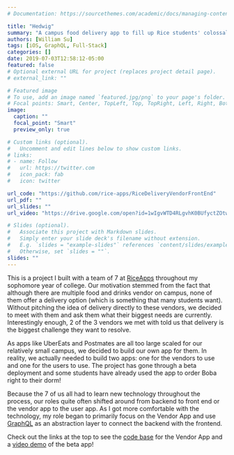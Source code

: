 ```yaml
---
# Documentation: https://sourcethemes.com/academic/docs/managing-content/

title: "Hedwig"
summary: "A campus food delivery app to fill up Rice students' colossal appetite."
authors: [William Su]
tags: [iOS, GraphQL, Full-Stack]
categories: []
date: 2019-07-03T12:58:12-05:00
featured: false
# Optional external URL for project (replaces project detail page).
# external_link: ""

# Featured image
# To use, add an image named `featured.jpg/png` to your page's folder.
# Focal points: Smart, Center, TopLeft, Top, TopRight, Left, Right, BottomLeft, Bottom, BottomRight.
image: 
  caption: ""
  focal_point: "Smart"
  preview_only: true

# Custom links (optional).
#   Uncomment and edit lines below to show custom links.
# links:
# - name: Follow
#   url: https://twitter.com
#   icon_pack: fab
#   icon: twitter

url_code: "https://github.com/rice-apps/RiceDeliveryVendorFrontEnd"
url_pdf: ""
url_slides: ""
url_video: "https://drive.google.com/open?id=1wIgvWTD4RLgvhK0BUfyctZOtwMjRo7Cd"

# Slides (optional).
#   Associate this project with Markdown slides.
#   Simply enter your slide deck's filename without extension.
#   E.g. `slides = "example-slides"` references `content/slides/example-slides.md`.
#   Otherwise, set `slides = ""`.
slides: ""
---
```

This is a project I built with a team of 7 at [RiceApps](https://riceapps.org/) throughout my sophomore year of college. Our motivation stemmed from the fact that although there are multiple food and drinks vendor on campus, none of them offer a delivery option (which is something that many students want). Without pitching the idea of delivery directly to these vendors, we decided to meet with them and ask them what their biggest needs are currently. Interestingly enough, 2 of the 3 vendors we met with told us that delivery is the biggest challenge they want to resolve. 

As apps like UberEats and Postmates are all too large scaled for our relatively small campus, we decided to build our own app for them. In reality, we actually needed to build two apps: one for the vendors to use and one for the users to use. The project has gone through a beta deployment and some students have already used the app to order Boba right to their dorm! 

Because the 7 of us all had to learn new technology throughout the process, our roles quite often shifted around from backend to front end or the vendor app to the user app. As I got more comfortable with the technology, my role began to primarily focus on the Vendor App and use [GraphQL](https://graphql.org/) as an abstraction layer to connect the backend with the frontend. 

Check out the links at the top to see the [code base](https://github.com/rice-apps/RiceDeliveryVendorFrontEnd) for the Vendor App and a [video demo](https://drive.google.com/open?id=1wIgvWTD4RLgvhK0BUfyctZOtwMjRo7Cd) of the beta app!